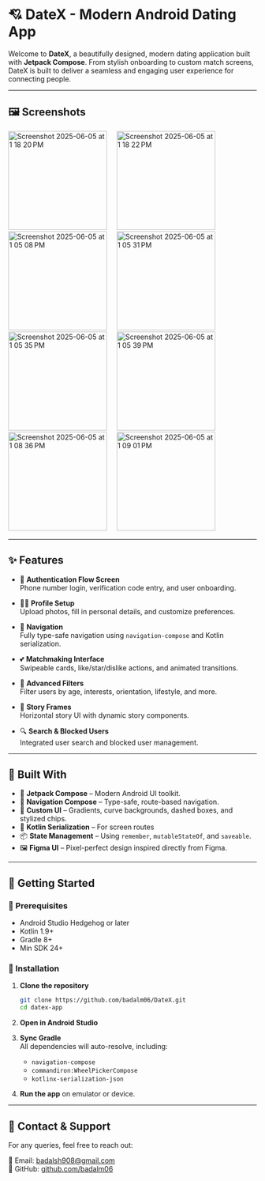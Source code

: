 # 💘 DateX - Modern Android Dating App

Welcome to **DateX**, a beautifully designed, modern dating application built with **Jetpack Compose**. From stylish onboarding to custom match screens, DateX is built to deliver a seamless and engaging user experience for connecting people.





---

## 🖼️ Screenshots
<img width="200" alt="Screenshot 2025-06-05 at 1 18 20 PM" src="https://github.com/user-attachments/assets/d662d59f-be89-45eb-99bf-dadd8d8b99ea" /> &nbsp;&nbsp;&nbsp;
<img width="200" alt="Screenshot 2025-06-05 at 1 18 22 PM" src="https://github.com/user-attachments/assets/6fa14701-662c-4642-b082-33c418165f09" /> &nbsp;&nbsp;&nbsp;
<img width="200" alt="Screenshot 2025-06-05 at 1 05 08 PM" src="https://github.com/user-attachments/assets/86f7bf16-093b-40f6-bf85-d9e20bff2cd6" /> &nbsp;&nbsp;&nbsp;
<img width="200" alt="Screenshot 2025-06-05 at 1 05 31 PM" src="https://github.com/user-attachments/assets/0272b422-6fe0-48e4-bf4c-4a598d13fb51" /> &nbsp;&nbsp;&nbsp;
<img width="200" alt="Screenshot 2025-06-05 at 1 05 35 PM" src="https://github.com/user-attachments/assets/5a0f6dcd-2860-4934-86e0-d1e2b6dd0e37" /> &nbsp;&nbsp;&nbsp;
<img width="200" alt="Screenshot 2025-06-05 at 1 05 39 PM" src="https://github.com/user-attachments/assets/37bc7e46-a227-4dc6-b2a5-e42589ba793d" /> &nbsp;&nbsp;&nbsp;
<img width="200" alt="Screenshot 2025-06-05 at 1 08 36 PM" src="https://github.com/user-attachments/assets/1f7d8198-3375-4154-83d7-c252bc2d5ecc" /> &nbsp;&nbsp;&nbsp;
<img width="200" alt="Screenshot 2025-06-05 at 1 09 01 PM" src="https://github.com/user-attachments/assets/448479fc-cb2c-4d69-8e91-f346c0e901a0" />

---

## ✨ Features

- 🔐 **Authentication Flow Screen**  
  Phone number login, verification code entry, and user onboarding.

- 🧑‍💼 **Profile Setup**  
  Upload photos, fill in personal details, and customize preferences.

- 🧭 **Navigation**  
  Fully type-safe navigation using `navigation-compose` and Kotlin serialization.

- 💕 **Matchmaking Interface**  
  Swipeable cards, like/star/dislike actions, and animated transitions.

- 🎯 **Advanced Filters**  
  Filter users by age, interests, orientation, lifestyle, and more.

- 📸 **Story Frames**  
  Horizontal story UI with dynamic story components.

- 🔍 **Search & Blocked Users**  
  Integrated user search and blocked user management.

---

## 🧱 Built With

- 🧩 **Jetpack Compose** – Modern Android UI toolkit.
- 🧭 **Navigation Compose** – Type-safe, route-based navigation.
- 🎨 **Custom UI** – Gradients, curve backgrounds, dashed boxes, and stylized chips.
- 🧰 **Kotlin Serialization** – For screen routes
- 📦 **State Management** – Using `remember`, `mutableStateOf`, and `saveable`.
- 🖼️ **Figma UI** – Pixel-perfect design inspired directly from Figma.

---

## 🚀 Getting Started

### 🧰 Prerequisites

- Android Studio Hedgehog or later
- Kotlin 1.9+
- Gradle 8+
- Min SDK 24+

### 🔧 Installation

1. **Clone the repository**
    ```bash
    git clone https://github.com/badalm06/DateX.git
    cd datex-app
    ```

2. **Open in Android Studio**

3. **Sync Gradle**  
   All dependencies will auto-resolve, including:
   - `navigation-compose`
   - `commandiron:WheelPickerCompose`
   - `kotlinx-serialization-json`

4. **Run the app** on emulator or device.

---

## 💬 Contact & Support

For any queries, feel free to reach out:

📧 Email: [badalsh908@gmail.com](mailto:badalsh908@gmail.com)  
🐙 GitHub: [github.com/badalm06](https://github.com/badalm06)

